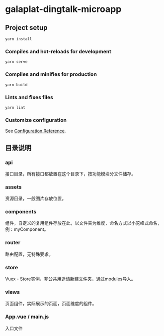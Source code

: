 # galaplat-dingtalk-microapp

## Project setup
```
yarn install
```

### Compiles and hot-reloads for development
```
yarn serve
```

### Compiles and minifies for production
```
yarn build
```

### Lints and fixes files
```
yarn lint
```

### Customize configuration
See [Configuration Reference](https://cli.vuejs.org/config/).

## 目录说明

### api

接口目录，所有接口都放置在这个目录下，按功能模块分文件储存。

### assets

资源目录，一般图片存放位置。

### components

组件，自定义的复用组件存放在此，以文件夹为维度，命名方式以小驼峰式命名，例：myComponent。

### router

路由配置，无特殊要求。

### store

Vuex - Store实例，非公共用途请新建文件夹，通过modules导入。

### views

页面组件，实际展示的页面，页面维度的组件。

### App.vue / main.js

入口文件

